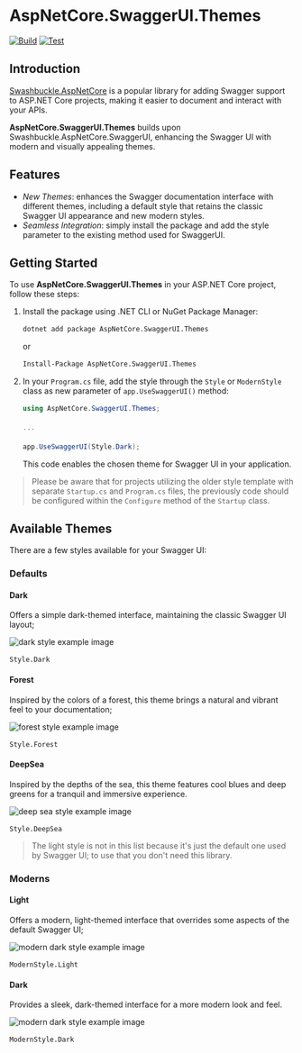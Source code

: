 ﻿# AspNetCore.SwaggerUI.Themes

[![Build](https://github.com/teociaps/SwaggerUI.Themes/actions/workflows/build.yml/badge.svg)](https://github.com/teociaps/SwaggerUI.Themes/actions/workflows/build.yml) [![Test](https://github.com/teociaps/SwaggerUI.Themes/actions/workflows/test.yml/badge.svg)](https://github.com/teociaps/SwaggerUI.Themes/actions/workflows/test.yml)

## Introduction

[Swashbuckle.AspNetCore](https://github.com/domaindrivendev/Swashbuckle.AspNetCore) is a popular library for adding Swagger support to ASP.NET Core projects, making it easier to document and interact with your APIs.

**AspNetCore.SwaggerUI.Themes** builds upon Swashbuckle.AspNetCore.SwaggerUI, enhancing the Swagger UI with modern and visually appealing themes.


## Features

- _New Themes_: enhances the Swagger documentation interface with different themes, including a default style that retains the classic Swagger UI appearance and new modern styles.
- _Seamless Integration_: simply install the package and add the style parameter to the existing method used for SwaggerUI.


## Getting Started

To use **AspNetCore.SwaggerUI.Themes** in your ASP.NET Core project, follow these steps:

1. Install the package using .NET CLI or NuGet Package Manager:

	```bash
	dotnet add package AspNetCore.SwaggerUI.Themes
	```

	or

	```bash
	Install-Package AspNetCore.SwaggerUI.Themes
	```

2. In your `Program.cs` file, add the style through the `Style` or `ModernStyle` class as new parameter of `app.UseSwaggerUI()` method:

	```csharp
	using AspNetCore.SwaggerUI.Themes;

	...

	app.UseSwaggerUI(Style.Dark);
	```

	This code enables the chosen theme for Swagger UI in your application.
	
> Please be aware that for projects utilizing the older style template with separate `Startup.cs` and `Program.cs` files, the previously code should be configured within the `Configure` method of the `Startup` class.


## Available Themes

There are a few styles available for your Swagger UI:

### Defaults

#### Dark
Offers a simple dark-themed interface, maintaining the classic Swagger UI layout;

![dark style example image](..\..\samples\screenshots\default-dark.png)

```
Style.Dark
```

#### Forest
Inspired by the colors of a forest, this theme brings a natural and vibrant feel to your documentation;

![forest style example image](..\..\samples\screenshots\default-forest.png)

```
Style.Forest
```

#### DeepSea
Inspired by the depths of the sea, this theme features cool blues and deep greens for a tranquil and immersive experience.

![deep sea style example image](..\..\samples\screenshots\default-deepsea.png)

```
Style.DeepSea
```

> The light style is not in this list because it's just the default one used by Swagger UI; to use that you don't need this library.


### Moderns

#### Light
Offers a modern, light-themed interface that overrides some aspects of the default Swagger UI;

![modern dark style example image](..\..\samples\screenshots\modern-light.png)

```
ModernStyle.Light
```

#### Dark
Provides a sleek, dark-themed interface for a more modern look and feel.

![modern dark style example image](..\..\samples\screenshots\modern-dark.png)

```
ModernStyle.Dark
```